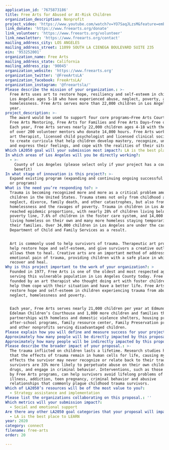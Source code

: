 ```yaml
---
application_id: '7675873186'
title: Free Arts for Abused or At-Risk Children
organization_description: Nonprofit
project_video: 'https://www.youtube.com/watch?v=YO7SaqJLzsM&feature=emb_logo'
link_donate: 'https://www.freearts.org/donate'
link_volunteer: 'https://www.freearts.org/volunteer'
link_newsletter: 'https://www.freearts.org/contact'
mailing_address_city: LOS ANGELES
mailing_address_street: 11099 SOUTH LA CIENEGA BOULEVARD SUITE 235
ein: '953252001'
organization_name: Free Arts
mailing_address_state: California
mailing_address_zip: '90045'
organization_website: 'https://www.freearts.org'
organization_twitter: '@FreeArtsLA'
organization_facebook: FreeArtsLA/
organization_instagram: '@freeartsla/'
Please describe the mission of your organization.: >-
  Free Arts uses art to restore hope, resiliency and self-esteem in children in
  Los Angeles ages 5-18 who have experienced abuse, neglect, poverty, and
  homelessness. Free Arts serves more than 22,000 children in Los Angeles each
  year. 
project_description: >-
  The award would be used to support four core programs—Free Arts Court Program,
  Free Arts Mentoring, Free Arts for Families and Free Arts Days—free of charge.
  Each year, Free Arts serves nearly 22,000 children ages 4-18 with the support
  of over 200 volunteer mentors who donate 14,000 hours. Free Arts works with an
  art therapist, licensed child psychologist and licensed clinical social worker
  to create curricula that help children develop mastery, recognize, understand
  and express their feelings, and cope with the realities of their situation.
Which LA2050 goal will your submission most impact?: LA is the best place to CONNECT
In which areas of Los Angeles will you be directly working?:
  - >-
    County of Los Angeles (please select only if your project has a countywide
    benefit)
In what stage of innovation is this project?: >-
  Expand existing program (expanding and continuing ongoing successful projects
  or programs)
What is the need you’re responding to?: >
  Trauma is becoming recognized more and more as a critical problem among
  children in the United States. Trauma stems not only from childhood abuse,
  neglect, divorce, family death, and other catastrophes, but also from
  homelessness and the ravages of poverty. Trauma in children in Los Angeles has
  reached epidemic proportions, with nearly 28% of children living below the
  poverty line, 7.6% of children in the foster care system, and 14,000 children
  living homeless on their own and many more homeless staying temporarily with
  their families. Over 34,000 children in Los Angeles are under the care of the
  Department of Child and Family Services as a result.


  Art is commonly used to help survivors of trauma. Therapeutic art programs can
  help restore hope and self-esteem, and give survivors a creative outlet that
  allows them to heal. Creative arts are an important method of addressing the
  emotional pain of trauma, providing children with a safe place in which to
  recover and heal. 
Why is this project important to the work of your organization?: >
  Founded in 1977, Free Arts is one of the oldest and most respected agencies
  serving this vulnerable population in Los Angeles County today. Free Arts was
  founded by an art therapist who thought doing art with foster children might
  help them cope with their situation and have a better life. Free Arts programs
  restore hope and self-esteem in children experiencing trauma from abuse,
  neglect, homelessness and poverty. 


  Each year, Free Arts serves nearly 21,000 children per year at Edmund D.
  Edelman Children’s Courthouse and 1,000 more children and families through
  partnerships with homeless and domestic violence shelters, housing programs,
  after-school programs, family resource center, Family Preservation programs
  and other nonprofits serving disadvantaged children. 
Please explain how you will define and measure success for your project.: "Free Arts will serve over 22,000 low-income youth in Los Angeles every year. Free Arts will achieve the following objectives annually: \n-\tServe 21,000 children through the Edmund D. Edelman Children’s Court \n-\tServe 1,000 children and families each year through partnerships with homeless and domestic violence shelters, housing programs, after school programs, family resource centers, Family Preservation Programs, and other nonprofits serving disadvantaged children\n-\tExpand to two new sites: Peace Over Violence and Flintridge Center \n-\tProvide food vouchers for 3,000 children under 12, and 6,000 caregivers, parents, and children over 12 years-old\n"
Approximately how many people will be directly impacted by this proposal?: '22000'
Approximately how many people will be indirectly impacted by this proposal?: '80000'
Please describe the broader impact of your proposal.: >-
  The trauma inflicted on children lasts a lifetime. Research studies have found
  that the effects of trauma remain in human cells for life, causing myriad ill
  effects the survivor may never recognize or relate back to their trauma. Adult
  survivors are 33% more likely to perpetuate abuse on their own children, use
  drugs, and engage in criminal behavior. Interventions, such as those provided
  by Free Arts programs, can help survivors avoid lifelong problems of mental
  illness, addiction, teen pregnancy, criminal behavior and abusive
  relationships that commonly plague childhood trauma survivors. 
Which of LA2050’s resources will be of the most value to you?:
  - Strategy assistance and implementation
Please list the organizations collaborating on this proposal.: ''
Which metrics will your submission impact?:
  - Social and emotional support
Are there any other LA2050 goal categories that your proposal will impact?:
  - LA is the best place to LEARN
year: 2020
category: connect
filename: free-arts
order: 20

---
```

